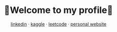 <h1 align="center">🌱Welcome to my profile🌱</h1>
<p align="center">
    <a href="https://linkedin.com/in/taiveyonshaw" target="_blank">linkedin</a>
    &middot;
    <a href="https://kaggle.com/taiveyonshaw" target="blank">kaggle</a>
    &middot;
    <a href="https://www.leetcode.com/taiveyonshaw" target="_blank">leetcode</a>
    &middot;
    <a href="https://taiveyonshaw.vercel.app/" target="_blank">personal website</a>
</p>
